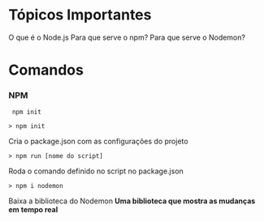 # Tópicos Importantes

O que é o Node.js
Para que serve o npm?
Para que serve o Nodemon?

# Comandos

### NPM 

``` npm init``` 

    > npm init 

Cria o package.json com as configurações do projeto

    > npm run [nome do script]

Roda o comando definido no script no package.json

    > npm i nodemon

Baixa a biblioteca do Nodemon **Uma biblioteca que mostra as mudanças em tempo real**

    